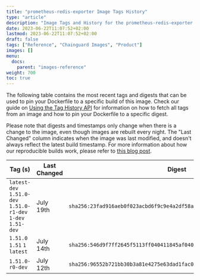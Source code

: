 ```yaml
---
title: "prometheus-redis-exporter Image Tags History"
type: "article"
description: "Image Tags and History for the prometheus-redis-exporter Chainguard Image"
date: 2023-06-22T11:07:52+02:00
lastmod: 2023-06-22T11:07:52+02:00
draft: false
tags: ["Reference", "Chainguard Images", "Product"]
images: []
menu:
  docs:
    parent: "images-reference"
weight: 700
toc: true
---
```


The following table contains the most recent tags and digests that can be used to pin your Dockerfile to a specific build of this image. Check our guide on [Using the Tag History API](/chainguard/chainguard-images/using-the-tag-history-api/) for information on how to fetch all tags from an image and how to pin your Dockerfile to a specific digest.

Please note that digests and timestamps only change when there is a change to the image, even though images are rebuilt every night. The "Last Changed" column indicates when the image was last modified, and doesn't always reflect the latest build timestamp. For more information about how our reproducible builds work, please refer to [this blog post](https://www.chainguard.dev/unchained/reproducing-chainguards-reproducible-image-builds).

| Tag (s)                                                       | Last Changed | Digest                                                                    |
|---------------------------------------------------------------|--------------|---------------------------------------------------------------------------|
|  `latest-dev` `1.51.0-dev` `1.51.0-r1-dev` `1-dev` `1.51-dev` | July 19th    | `sha256:23fad916aeb0f023acbd6f9c9e4a2df58a26ffbcfec81f5e704a103acff48af4` |
|  `1.51.0` `1.51` `1` `latest`                                 | July 14th    | `sha256:546d9f7ff2645f5113ff040411845af040261d18e8654244e7eafeb70bec3c62` |
|  `1.51.0-r0-dev`                                              | July 12th    | `sha256:96552b721bb30b3a81e4275e63dad1fac085df3202df1dc50b7f23bacd2e8a90` |
